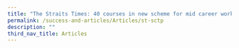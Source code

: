 ```yaml
---
title: "The Straits Times: 40 courses in new scheme for mid career workers"
permalink: /success-and-articles/Articles/st-sctp
description: ""
third_nav_title: Articles
---
```


